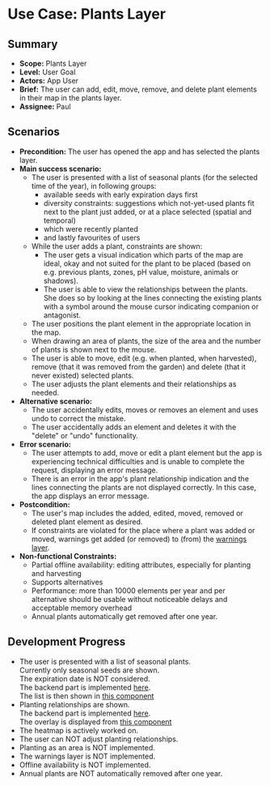 # Use Case: Plants Layer

## Summary

- **Scope:** Plants Layer
- **Level:** User Goal
- **Actors:** App User
- **Brief:** The user can add, edit, move, remove, and delete plant elements in their map in the plants layer.
- **Assignee:** Paul

## Scenarios

- **Precondition:**
  The user has opened the app and has selected the plants layer.
- **Main success scenario:**
  - The user is presented with a list of seasonal plants (for the selected time of the year), in following groups:
    - available seeds with early expiration days first
    - diversity constraints: suggestions which not-yet-used plants fit next to the plant just added, or at a place selected (spatial and temporal)
    - which were recently planted
    - and lastly favourites of users
  - While the user adds a plant, constraints are shown:
    - The user gets a visual indication which parts of the map are ideal, okay and not suited for the plant to be placed
      (based on e.g. previous plants, zones, pH value, moisture, animals or shadows).
    - The user is able to view the relationships between the plants.
      She does so by looking at the lines connecting the existing plants with a symbol around the mouse cursor indicating companion or antagonist.
  - The user positions the plant element in the appropriate location in the map.
  - When drawing an area of plants, the size of the area and the number of plants is shown next to the mouse.
  - The user is able to move, edit (e.g. when planted, when harvested), remove (that it was removed from the garden) and delete (that it never existed) selected plants.
  - The user adjusts the plant elements and their relationships as needed.
- **Alternative scenario:**
  - The user accidentally edits, moves or removes an element and uses undo to correct the mistake.
  - The user accidentally adds an element and deletes it with the "delete" or "undo" functionality.
- **Error scenario:**
  - The user attempts to add, move or edit a plant element but the app is experiencing technical difficulties and is unable to complete the request, displaying an error message.
  - There is an error in the app's plant relationship indication and the lines connecting the plants are not displayed correctly. In this case, the app displays an error message.
- **Postcondition:**
  - The user's map includes the added, edited, moved, removed or deleted plant element as desired.
  - If constraints are violated for the place where a plant was added or moved, warnings get added (or removed) to (from) the [warnings layer](../assigned/warnings_layer.md).
- **Non-functional Constraints:**
  - Partial offline availability: editing attributes, especially for planting and harvesting
  - Supports alternatives
  - Performance: more than 10000 elements per year and per alternative should be usable without noticeable delays and acceptable memory overhead
  - Annual plants automatically get removed after one year.

## Development Progress

- The user is presented with a list of seasonal plants.  
  Currently only seasonal seeds are shown.  
  The expiration date is NOT considered.  
  The backend part is implemented [here](https://github.com/ElektraInitiative/PermaplanT/blob/9927a132de09377baad47237f3048939f84c568b/backend/src/controller/planting_suggestions.rs).  
  The list is then shown in [this component](https://github.com/ElektraInitiative/PermaplanT/blob/9927a132de09377baad47237f3048939f84c568b/frontend/src/features/map_planning/layers/plant/components/PlantSuggestionList.tsx)
- Planting relationships are shown.  
  The backend part is implemented [here](https://github.com/ElektraInitiative/PermaplanT/blob/9927a132de09377baad47237f3048939f84c568b/backend/src/controller/plant_layer.rs).  
  The overlay is displayed from [this component](https://github.com/ElektraInitiative/PermaplanT/blob/9927a132de09377baad47237f3048939f84c568b/frontend/src/features/map_planning/layers/plant/components/PlantLayerRelationsOverlay.tsx)
- The heatmap is actively worked on.
- The user can NOT adjust planting relationships.
- Planting as an area is NOT implemented.
- The warnings layer is NOT implemented.
- Offline availability is NOT implemented.
- Annual plants are NOT automatically removed after one year.
